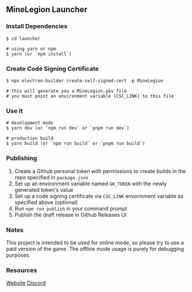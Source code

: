 ## MineLegion Launcher

### Install Dependencies

```
$ cd launcher

# using yarn or npm
$ yarn (or `npm install`)
```

### Create Code Signing Certificate

```
$ npx electron-builder create-self-signed-cert -p MineLegion

# this will generate you a MineLegion.pkv file
# you must point an environment variable (CSC_LINK) to this file 
```

### Use it

```
# development mode
$ yarn dev (or `npm run dev` or `pnpm run dev`)

# production build
$ yarn build (or `npm run build` or `pnpm run build`)
```

### Publishing
1. Create a Github personal token with permissions to create builds in the repo specified in `package.json`
2. Set up an environment variable named `GH_TOKEN` with the newly generated token's value
3. Set up a code signing certificate via `CSC_LINK` envorinment variable as specified above (optional)
4. Run `npm run publish` in your command prompt
5. Publish the draft release in Github Releases UI

### Notes
This project is intended to be used for online mode, so please try to use a paid version of the game. The offline mode usage is purely for debugging purposes.

### Resources
[Website](https://minelegion.hu)
[Discord](https://discord.gg/CEPV3acrJx)